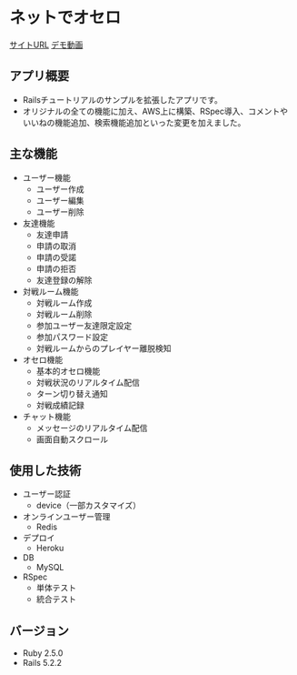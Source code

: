 # ネットでオセロ
[サイトURL](https://fuku-no-othello.herokuapp.com)
[デモ動画](https://youtu.be/E1hvZuW9m7U)

## アプリ概要
- Railsチュートリアルのサンプルを拡張したアプリです。
- オリジナルの全ての機能に加え、AWS上に構築、RSpec導入、コメントやいいねの機能追加、検索機能追加といった変更を加えました。

## 主な機能
- ユーザー機能
  - ユーザー作成
  - ユーザー編集
  - ユーザー削除
- 友達機能
  - 友達申請
  - 申請の取消
  - 申請の受諾
  - 申請の拒否
  - 友達登録の解除
- 対戦ルーム機能
  - 対戦ルーム作成
  - 対戦ルーム削除
  - 参加ユーザー友達限定設定
  - 参加パスワード設定
  - 対戦ルームからのプレイヤー離脱検知
- オセロ機能
  - 基本的オセロ機能
  - 対戦状況のリアルタイム配信
  - ターン切り替え通知
  - 対戦成績記録
- チャット機能
  - メッセージのリアルタイム配信
  - 画面自動スクロール

## 使用した技術
- ユーザー認証
  - device（一部カスタマイズ）
- オンラインユーザー管理
  - Redis
- デプロイ
  - Heroku
- DB
  - MySQL
- RSpec
  - 単体テスト
  - 統合テスト

## バージョン
- Ruby 2.5.0
- Rails 5.2.2
